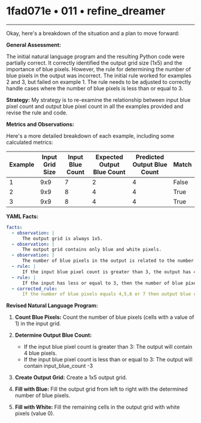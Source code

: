 # 1fad071e • 011 • refine_dreamer

---
Okay, here's a breakdown of the situation and a plan to move forward:

**General Assessment:**

The initial natural language program and the resulting Python code were partially correct. It correctly identified the output grid size (1x5) and the importance of blue pixels. However, the rule for determining the number of blue pixels in the output was incorrect. The initial rule worked for examples 2 and 3, but failed on example 1. The rule needs to be adjusted to correctly handle cases where the number of blue pixels is less than or equal to 3.

**Strategy:**
My strategy is to re-examine the relationship between input blue pixel count and output blue pixel count in all the examples provided and revise the rule and code.

**Metrics and Observations:**

Here's a more detailed breakdown of each example, including some calculated metrics:

| Example | Input Grid Size | Input Blue Count | Expected Output Blue Count | Predicted Output Blue Count | Match |
|---------|-----------------|-------------------|----------------------------|-----------------------------|-------|
| 1       | 9x9             | 7                 | 2                          | 4                           | False |
| 2       | 9x9             | 8                 | 4                          | 4                           | True  |
| 3       | 9x9             | 8                 | 4                          | 4                           | True  |

**YAML Facts:**

```yaml
facts:
  - observation: |
      The output grid is always 1x5.
  - observation: |
      The output grid contains only blue and white pixels.
  - observation: |
      The number of blue pixels in the output is related to the number of blue pixels in the input.
  - rule: |
      If the input blue pixel count is greater than 3, the output has 4 blue pixels.
  - rule: |
      If the input has less or equal to 3, then the number of blue pixels is not input//2, must re-evaluate.
  - corrected_rule:
      If the number of blue pixels equals 4,5,6 or 7 then output blue count = input blue count - 3
```

**Revised Natural Language Program:**

1.  **Count Blue Pixels:** Count the number of blue pixels (cells with a value of 1) in the input grid.

2.  **Determine Output Blue Count:**
    *   If the input blue pixel count is greater than 3: The output will contain 4 blue pixels.
    *   If the input blue pixel count is less than or equal to 3: The output will contain input_blue_count -3

3.  **Create Output Grid:** Create a 1x5 output grid.

4.  **Fill with Blue:** Fill the output grid from left to right with the determined number of blue pixels.

5.  **Fill with White:** Fill the remaining cells in the output grid with white pixels (value 0).

